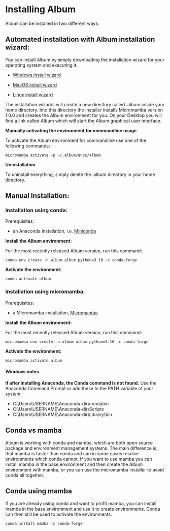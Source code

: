 # Installing Album

Album can be installed in two different ways:

## Automated installation with Album installation wizard:

You can install Album by simply downloading the installation wizard for your operating system and executing it.

- [Windows install wizard](https://gitlab.com/album-app/plugins/album-package/-/jobs/3783435114/artifacts/raw/installer/album_installer.exe?inline=false)


- [MacOS install wizard](https://gitlab.com/album-app/plugins/album-package/-/jobs/3783435110/artifacts/raw/installer/album_installer?inline=false)


- [Linux install wizard](https://gitlab.com/album-app/plugins/album-package/-/jobs/3783435108/artifacts/raw/installer/album_installer?inline=false)


The installation wizards will create a new directory called .album inside your home directory.
Into this directory the installer installs Micromamba version 1.0.0 and creates the Album environment for you.
On your Desktop you will find a link called Album which will start the Album graphical user interface.

**Manually activating the environment for commandline usage**

To activate the Album environment for commandline use one of the following commands:

```
micromamba activate -p ~/.album/envs/album
```
**Uninstallation**

To uninstall everything, simply delete the .album directory in your home directory.

## Manual Installation:

### Installation using conda:

Prerequisites:

- an Anaconda installation, i.e. [Miniconda](https://docs.conda.io/en/latest/miniconda.html)

**Install the Album environment:**

For the most recently released Album version, run this command:

```
conda env create -n album album python=3.10 -c conda-forge
```

**Activate the environment:**

```
conda activate album
```

### Installation using micromamba:

Prerequisites:

- a Micromamba installation, [Micromamba](https://mamba.readthedocs.io/en/latest/installation.html)

**Install the Album environment:**

For the most recently released Album version, run this command:

```
micromamba env create -n album album python=3.10 -c conda-forge
```

**Activate the environment:**

```
micromamba activate album
```

#### Windows notes
**If after installing Anaconda, the Conda command is not found.**
Use the Anaconda Command Prompt or add these to the PATH variable of your system:
- C:\\Users\USERNAME\Anaconda-dir\condabin
- C:\\Users\USERNAME\Anaconda-dir\Scripts
- C:\\Users\USERNAME\Anaconda-dir\Library\bin

## Conda vs mamba
Album is working with conda and mamba, which are both open source package and environment management systems. 
The main difference is, that mamba is faster than conda and can in some cases resolve environments which conda cannot. 
If you want to use mamba you can install mamba in the base environment and then create the Album environment with mamba,
or you can use the micromamba installer to avoid conda all together.

## Conda using mamba
If  you are already using conda and want to profit mamba, you can install mamba in the base environment and use it to 
create environments. Conda can then still be used to activate the environments.

```
conda install mamba -c conda-forge
```

